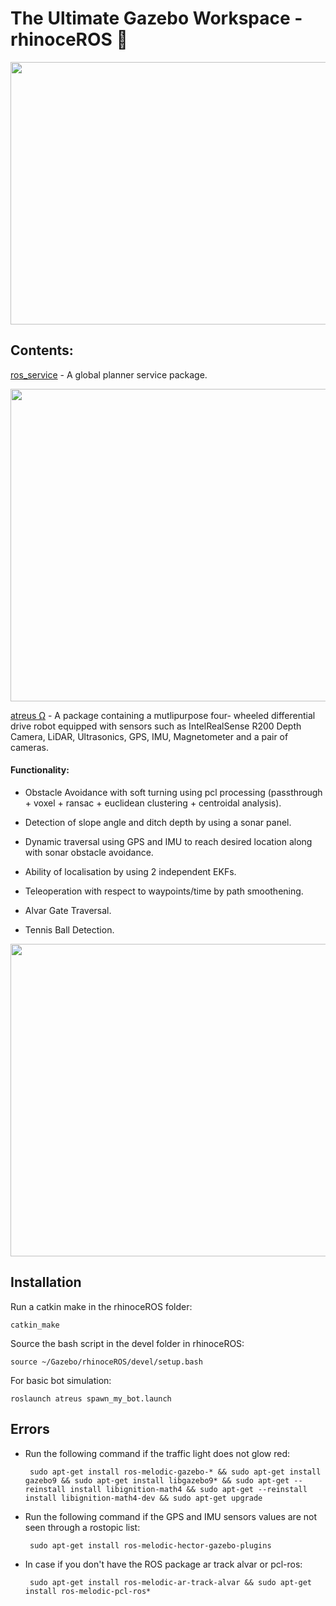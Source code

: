 # The Ultimate Gazebo Workspace - rhinoceROS 🦏 #

<img src="https://user-images.githubusercontent.com/45683974/81069255-40038a80-8eff-11ea-9e7d-93b5dcdf590c.png" width="900" height="420">


## Contents: 

[ros_service](https://github.com/leander-dsouza/Gazebo/tree/master/rhinoceROS/src/ros_service) - A global planner service package. 

<img src="https://user-images.githubusercontent.com/45683974/77653435-ad81da00-6f95-11ea-88cb-1e7cbcd500f9.gif" width="900" height="500">

[atreus Ω](https://github.com/leander-dsouza/Gazebo/tree/master/rhinoceROS/src/atreus) - A package containing a mutlipurpose  four- wheeled differential drive robot equipped with sensors such as IntelRealSense R200 Depth Camera, LiDAR, Ultrasonics, GPS, IMU, Magnetometer and a pair of cameras.

#### Functionality:

* Obstacle Avoidance with soft turning using pcl processing (passthrough + voxel + ransac + euclidean clustering + centroidal analysis).

* Detection of slope angle and ditch depth by using a sonar panel.

* Dynamic traversal using GPS and IMU to reach desired location along with sonar obstacle avoidance.

* Ability of localisation by using 2 independent EKFs.

* Teleoperation with respect to waypoints/time by path smoothening.

* Alvar Gate Traversal.

* Tennis Ball Detection.


<img src="https://user-images.githubusercontent.com/45683974/77582804-fab66b00-6f05-11ea-915e-847d5defb0b9.gif" width="900" height="500">

Installation
------------

Run a catkin make in the rhinoceROS folder:

    catkin_make

Source the bash script in the devel folder in rhinoceROS:

    source ~/Gazebo/rhinoceROS/devel/setup.bash
    
For basic bot simulation:

    roslaunch atreus spawn_my_bot.launch


Errors
------------
*  Run the following command if the traffic light does not glow red: 

        sudo apt-get install ros-melodic-gazebo-* && sudo apt-get install gazebo9 && sudo apt-get install libgazebo9* && sudo apt-get --reinstall install libignition-math4 && sudo apt-get --reinstall install libignition-math4-dev && sudo apt-get upgrade
    
*  Run the following command if the GPS and IMU sensors values are not seen through a rostopic list: 

        sudo apt-get install ros-melodic-hector-gazebo-plugins

*  In case if you don't have the ROS package ar track alvar or pcl-ros: 

        sudo apt-get install ros-melodic-ar-track-alvar && sudo apt-get install ros-melodic-pcl-ros*
